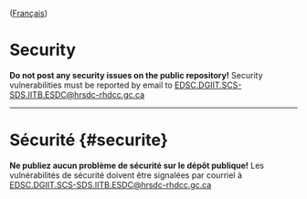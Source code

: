 ([Français](#securite))

# Security

**Do not post any security issues on the public repository!** Security vulnerabilities must be reported by email to <EDSC.DGIIT.SCS-SDS.IITB.ESDC@hrsdc-rhdcc.gc.ca>

______________________

# Sécurité {#securite}

**Ne publiez aucun problème de sécurité sur le dépôt publique!** Les vulnérabilités de sécurité doivent être signalées par courriel à <EDSC.DGIIT.SCS-SDS.IITB.ESDC@hrsdc-rhdcc.gc.ca>

